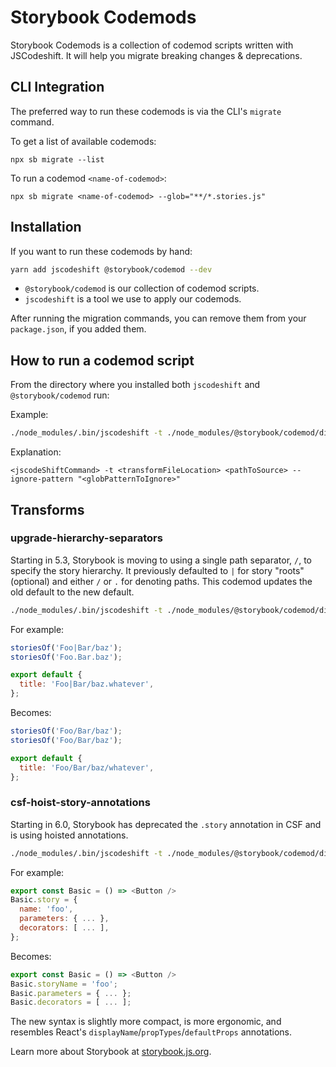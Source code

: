 # Storybook Codemods

Storybook Codemods is a collection of codemod scripts written with JSCodeshift.
It will help you migrate breaking changes & deprecations.

## CLI Integration

The preferred way to run these codemods is via the CLI's `migrate` command.

To get a list of available codemods:

```
npx sb migrate --list
```

To run a codemod `<name-of-codemod>`:

```
npx sb migrate <name-of-codemod> --glob="**/*.stories.js"
```

## Installation

If you want to run these codemods by hand:

```sh
yarn add jscodeshift @storybook/codemod --dev
```

- `@storybook/codemod` is our collection of codemod scripts.
- `jscodeshift` is a tool we use to apply our codemods.

After running the migration commands, you can remove them from your `package.json`, if you added them.

## How to run a codemod script

From the directory where you installed both `jscodeshift` and `@storybook/codemod` run:

Example:

```sh
./node_modules/.bin/jscodeshift -t ./node_modules/@storybook/codemod/dist/transforms/upgrade-hierarchy-separators.js . --ignore-pattern "node_modules|dist"
```

Explanation:

    <jscodeShiftCommand> -t <transformFileLocation> <pathToSource> --ignore-pattern "<globPatternToIgnore>"

## Transforms

### upgrade-hierarchy-separators

Starting in 5.3, Storybook is moving to using a single path separator, `/`, to specify the story hierarchy. It previously defaulted to `|` for story "roots" (optional) and either `/` or `.` for denoting paths. This codemod updates the old default to the new default.

```sh
./node_modules/.bin/jscodeshift -t ./node_modules/@storybook/codemod/dist/transforms/upgrade-hierarchy-separators.js . --ignore-pattern "node_modules|dist"
```

For example:

```js
storiesOf('Foo|Bar/baz');
storiesOf('Foo.Bar.baz');

export default {
  title: 'Foo|Bar/baz.whatever',
};
```

Becomes:

```js
storiesOf('Foo/Bar/baz');
storiesOf('Foo/Bar/baz');

export default {
  title: 'Foo/Bar/baz/whatever',
};
```

### csf-hoist-story-annotations

Starting in 6.0, Storybook has deprecated the `.story` annotation in CSF and is using hoisted annotations.

```sh
./node_modules/.bin/jscodeshift -t ./node_modules/@storybook/codemod/dist/transforms/csf-hoist-story-annotations.js . --ignore-pattern "node_modules|dist" --extensions=js
```

For example:

```js
export const Basic = () => <Button />
Basic.story = {
  name: 'foo',
  parameters: { ... },
  decorators: [ ... ],
};
```

Becomes:

```js
export const Basic = () => <Button />
Basic.storyName = 'foo';
Basic.parameters = { ... };
Basic.decorators = [ ... ];
```

The new syntax is slightly more compact, is more ergonomic, and resembles React's `displayName`/`propTypes`/`defaultProps` annotations.

Learn more about Storybook at [storybook.js.org](https://storybook.js.org/?ref=readme).

